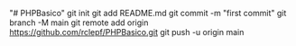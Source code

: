 "# PHPBasico"  git init git add README.md git commit -m "first commit" git branch -M main git remote add origin https://github.com/rclepf/PHPBasico.git git push -u origin main
